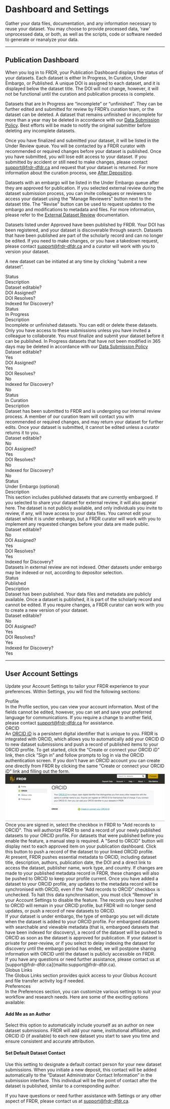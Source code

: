 <h1>Dashboard and Settings</h1>

Gather your data files, documentation, and any information necessary to reuse your dataset. You may choose to provide processed data, ‘raw’ unprocessed data, or both, as well as the scripts, code or software needed to generate or reanalyze your data.

<hr/>

## Publication Dashboard

When you log in to FRDR, your Publication Dashboard displays the status of your datasets. Each dataset is either In Progress, In Curation, Under Embargo, or Published. A unique DOI is assigned to each dataset, and it is displayed below the dataset title. The DOI will not change, however, it will not be functional until the curation and publication process is complete.

Datasets that are In Progress are “incomplete” or “unfinished”. They can be further edited and submitted for review by FRDR’s curation team, or the dataset can be deleted. A dataset that remains unfinished or incomplete for more than a year may be deleted in accordance with our <a href="/policies/en/data_submission/">Data Submission Policy</a>. Best efforts will be made to notify the original submitter before deleting any incomplete datasets.

Once you have finalized and submitted your dataset, it will be listed in the Under Review queue. You will be contacted by a FRDR curator with recommended or required changes before your dataset is published. Once you have submitted, you will lose edit access to your dataset. If you submitted by accident or still need to make changes, please contact [support@frdr-dfdr.ca](mailto:support@frdr-dfdr.ca) and request that your dataset is returned. For more information about the curation process, see <a href="/docs/en/after_depositing">After Depositing</a>.

Datasets with an embargo will be listed in the Under Embargo queue after they are approved for publication. If you selected external review during the dataset submission process, you can invite colleagues or reviewers to access your dataset using the "Manage Reviewers" button next to the dataset title. The "Revise" button can be used to request updates to the embargo and modifications to metadata and files. For more information, please refer to the <a href="/docs/en/external_review">External Dataset Review</a> documentation.

Datasets listed under Approved have been published by FRDR. Your DOI has been registered, and your dataset is discoverable through search. Datasets that have been published are part of the scholarly record and can no longer be edited. If you need to make changes, or you have a takedown request, please contact [support@frdr-dfdr.ca](mailto:support@frdr-dfdr.ca) and a curator will work with you to version your dataset.

A new dataset can be initiated at any time by clicking “submit a new dataset”.

<div class="card-shadow mb-5">
    <div class="card-body" style="padding: 0em;">
        <div class="d-none d-xl-flex row pt-2 pb-2 ml-0 mr-0 dark-header" style="gap: 0;">
            <div class="col-2 col-xl-2">Status</div>
            <div class="col-2 col-xl-5">Description</div>
            <div class="col-2 col-xl-1">Dataset editable?</div>
            <div class="col-2 col-xl-1">DOI Assigned?</div>
            <div class="col-2 col-xl-1">DOI Resolves?</div>
            <div class="col-2 col-xl-2">Indexed for Discovery?</div>
        </div>
        <div class="row pt-2 pb-2 ml-0 mr-0">
            <div class="cell col-4 d-xl-none">Status</div>
            <div class="cell col-8 col-xl-2">In Progress</div>
            <div class="cell col-4 d-xl-none">Description</div>
            <div class="cell col-8 col-xl-5">Incomplete or unfinished datasets. You can edit or delete these datasets. Only you have access to these submissions unless you have invited a colleague to collaborate. You must finalize and submit your dataset before it can be published. In Progress datasets that have not been modified in 365 days may be deleted in accordance with our <a href="/policies/en/data_submission/">Data Submission Policy</a></div>
            <div class="cell col-4 d-xl-none">Dataset editable?</div>
            <div class="cell col-8 col-xl-1">Yes</div>
            <div class="cell col-4 d-xl-none">DOI Assigned?</div>
            <div class="cell col-8 col-xl-1">Yes</div>
            <div class="cell col-4 d-xl-none">DOI Resolves?</div>
            <div class="cell col-8 col-xl-1">No</div>
            <div class="cell col-4 d-xl-none mb-5">Indexed for Discovery?</div>
            <div class="cell col-8 col-xl-2">No</div>
        </div>
        <div class="row pt-2 pb-2 ml-0 mr-0 cell-shaded">
            <div class="cell col-4 d-xl-none">Status</div>
            <div class="cell col-8 col-xl-2">In Curation</div>
            <div class="cell col-4 d-xl-none">Description</div>
            <div class="cell col-8 col-xl-5">Dataset has been submitted to FRDR and is undergoing our internal review process. A member of our curation team will contact you with recommended or required changes, and may return your dataset for further edits. Once your dataset is submitted, it cannot be edited unless a curator returns it to you.</div>
            <div class="cell col-4 d-xl-none">Dataset editable?</div>
            <div class="cell col-8 col-xl-1">No</div>
            <div class="cell col-4 d-xl-none">DOI Assigned?</div>
            <div class="cell col-8 col-xl-1">Yes</div>
            <div class="cell col-4 d-xl-none">DOI Resolves?</div>
            <div class="cell col-8 col-xl-1">No</div>
            <div class="cell col-4 d-xl-none mb-5">Indexed for Discovery?</div>
            <div class="cell col-8 col-xl-2">No</div>
        </div>
        <div class="row pt-2 pb-2 ml-0 mr-0">
            <div class="cell col-4 d-xl-none">Status</div>
            <div class="cell col-8 col-xl-2">Under Embargo (optional)</div>
            <div class="cell col-4 d-xl-none">Description</div>
            <div class="cell col-8 col-xl-5">This section includes published datasets that are currently embargoed. If you selected to share your dataset for external review, it will also appear here. The dataset is not publicly available, and only individuals you invite to review, if any, will have access to your data files. You cannot edit your dataset while it is under embargo, but a FRDR curator will work with you to implement any requested changes before your data are made public.</div>
            <div class="cell col-4 d-xl-none">Dataset editable?</div>
            <div class="cell col-8 col-xl-1">No</div>
            <div class="cell col-4 d-xl-none">DOI Assigned?</div>
            <div class="cell col-8 col-xl-1">Yes</div>
            <div class="cell col-4 d-xl-none">DOI Resolves?</div>
            <div class="cell col-8 col-xl-1">Yes</div>
            <div class="cell col-4 d-xl-none mb-5">Indexed for Discovery?</div>
            <div class="cell col-8 col-xl-2">Datasets in external review are not indexed.   Other datasets under embargo may be indexed or not, according to depositor selection.</div>
        </div>
        <div class="row pt-2 pb-2 ml-0 mr-0 cell-shaded">
            <div class="cell col-4 d-xl-none">Status</div>
            <div class="cell col-8 col-xl-2">Published</div>
            <div class="cell col-4 d-xl-none">Description</div>
            <div class="cell col-8 col-xl-5">Dataset has been published. Your data files and metadata are publicly available. Once a dataset is published, it is part of the scholarly record and cannot be edited. If you require changes, a FRDR curator can work with you to create a new version of your dataset.</div>
            <div class="cell col-4 d-xl-none">Dataset editable?</div>
            <div class="cell col-8 col-xl-1">No</div>
            <div class="cell col-4 d-xl-none">DOI Assigned?</div>
            <div class="cell col-8 col-xl-1">Yes</div>
            <div class="cell col-4 d-xl-none">DOI Resolves?</div>
            <div class="cell col-8 col-xl-1">Yes</div>
            <div class="cell col-4 d-xl-none">Indexed for Discovery?</div>
            <div class="cell col-8 col-xl-2">Yes</div>
        </div>
    </div>
</div>

<hr/>

## User Account Settings

Update your Account Settings to tailor your FRDR experience to your preferences. Within Settings, you will find the following sections:

<div class="card-shadow mb-3">
    <div class="card-body">
        <div class="card-title">Profile</div>
        <div class="mb-3">
            In the Profile section, you can view your account information. Most of the fields cannot be edited, however, you can set and save your preferred language for communications. If you require a change to another field, please contact <a href="mailto:support@frdr-dfdr.ca">support@frdr-dfdr.ca</a> for assistance.
        </div>
    </div>
</div>

<div class="card-shadow mb-3">
    <div class="card-body">
        <div class="card-title">ORCID</div>
        <div class="mb-3">
            An <a href="https://orcid.org/">ORCID iD</a> is a persistent digital identifier that is unique to you. FRDR is integrated with ORCID, which allows you to automatically add your ORCID iD to new dataset submissions and push a record of published items to your ORCID profile. To get started, click the “Create or connect your ORCID iD” link, then click “Sign in” and follow prompts to log in via the ORCID authentication screen. If you don't have an ORCID account you can create one directly from FRDR by clicking the same “Create or connect your ORCID iD” link and filling out the form.
        </div>
        <div class="mb-3">
            <a href="/docs/img/screenshots/dashboard/orcid.png" class="screenshot-lightbox">
                <img src="/docs/img/screenshots/dashboard/orcid.png" alt="Screenshot of setting ORCID" style="max-width: 100%"/>
            </a>
        </div>
        <div class="mb-3">
            Once you are signed in, select the checkbox in FRDR to "Add records to ORCID". This will authorize FRDR to send a record of your newly published datasets to your ORCID profile. For datasets that were published before you enable the feature, a manual step is required. A "Send to ORCID" button will display next to each approved item on your publication dashboard. Click this button to push a record of the dataset to your linked ORCID profile.
        </div>
        <div class="mb-3">
            At present, FRDR pushes essential metadata to ORCID, including dataset title, description, authors, publication date, the DOI and a direct link to access the dataset, publisher name, work type, and country. If changes are made to your published metadata record in FRDR, these changes will also be pushed to ORCID to keep your profile current. Once you have added a dataset to your ORCID profile, any updates to the metadata record will be synchronised with ORCID, even if the “Add records to ORCID” checkbox is unchecked. To halt this data synchronisation, you must click “Remove” in your Account Settings to disable the feature. The records you have pushed to ORCID will remain in your ORCID profile, but FRDR will no longer send updates, or push a record of new datasets to ORCID.
        </div>
        <div class="mb-3">
            If your dataset is under embargo, the type of embargo you set will dictate when the dataset is added to your ORCID profile. For embargoed datasets with searchable and viewable metadata (that is, embargoed datasets that have been indexed for discovery), a record of the dataset will be pushed to ORCID as soon as the dataset is approved for publication. If your dataset is private for peer-review, or if you select to delay indexing the dataset for discovery until the embargo period has ended, we will postpone sharing information with ORCID until the dataset is publicly accessible on FRDR.
        </div>
        <div class="mb-3">
            If you have any questions or need further assistance, please contact us at [support@frdr-dfdr.ca](mailto:support@frdr-dfdr.ca).
        </div>
    </div>
</div>


<div class="card-shadow mb-3">
    <div class="card-body">
        <div class="card-title">Globus Links</div>
        <div class="mb-3">
            The Globus Links section provides quick access to your Globus Account and file transfer activity log if needed.
        </div>
    </div>
</div>

<div class="card-shadow mb-3">
    <div class="card-body">
        <div class="card-title">Preferences</div>
        <div class="mb-3">
            In the Preferences section, you can customize various settings to suit your workflow and research needs. Here are some of the exciting options available:
        </div>
        <div class="mb-5">
            <h4>Add Me as an Author</h4>
            Select this option to automatically include yourself as an author on new dataset submissions. FRDR will add your name, institutional affiliation, and ORCID iD (if available) to each new dataset you start to save you time and ensure consistent and accurate attribution.
        </div>
        <div class="mb-5">
            <h4>Set Default Dataset Contact</h4>
            Use this setting to designate a default contact person for your new dataset submissions. When you initiate a new deposit, this contact will be added automatically to the “Dataset Administrator Contact Information” in the submission interface. This individual will be the point of contact after the dataset is published, similar to a corresponding author.
        </div>
    </div>
</div>

If you have questions or need further assistance with Settings or any other aspect of FRDR, please contact us at [support@frdr-dfdr.ca](mailto:support@frdr-dfdr.ca).

